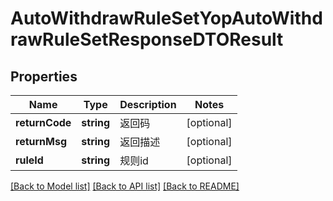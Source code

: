 # AutoWithdrawRuleSetYopAutoWithdrawRuleSetResponseDTOResult

## Properties
Name | Type | Description | Notes
------------ | ------------- | ------------- | -------------
**returnCode** | **string** | 返回码 | [optional] 
**returnMsg** | **string** | 返回描述 | [optional] 
**ruleId** | **string** | 规则id | [optional] 

[[Back to Model list]](../README.md#documentation-for-models) [[Back to API list]](../README.md#documentation-for-api-endpoints) [[Back to README]](../README.md)


